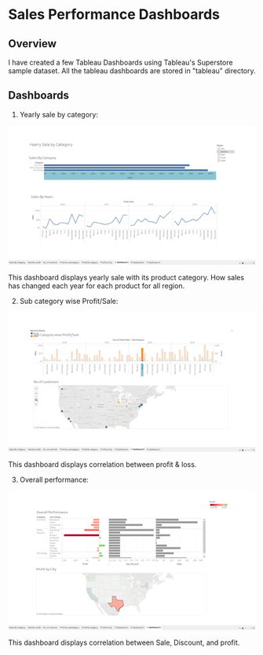 #  Sales Performance Dashboards

## Overview ##

I have created a few Tableau Dashboards using Tableau's Superstore sample dataset. All the tableau dashboards are stored in "tableau" directory.

## Dashboards ##

1. Yearly sale by category:

![Yearly sale by category](Images\Yearly_Sale_By_Category.png)

This dashboard displays yearly sale with its product category. How sales has changed each year for each product for all region.


2. Sub category wise Profit/Sale:

![Sub category wise Profit/Sale](Images\Sub_Category_wise_Profit_Sale.png)

This dashboard displays correlation between profit & loss.

3. Overall performance:

![Overall performance](Images\Overall_Performance.png)

This dashboard displays correlation between Sale, Discount, and profit. 




